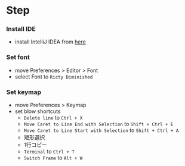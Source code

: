 <!-- START doctoc -->
<!-- END doctoc -->

# Step

### Install IDE

- install IntelliJ IDEA from [here]()

### Set font

- move Preferences > Editor > Font
- select Font to `Ricty Diminished`

### Set keymap

- move Preferences > Keymap
- set blow shortcuts
    - `Delete line` to `Ctrl + X`
    - `Move Caret to Line End with Selection` to `Shift + Ctrl + E`
    - `Move Caret to Line Start with Selection` to `Shift + Ctrl + A`
    - 矩形選択
    - 1行コピー
    - `Terminal` to `Ctrl + T`
    - `Switch Frame` to `Alt + W`

